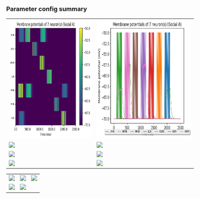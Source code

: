 ### Parameter config summary 
<table>

<tr>
  <td><a href="neurons_A_Social.png"><img alt=" " src="neurons_A_Social.png" height="320"/></a></td>
  <td><a href="traces_neuron_Social_A.png"><img alt=" " src="traces_neuron_Social_A.png" height="320"/></a></td>
</tr>

<tr>
  <td><a href="neuron_activity_A_Social.png"><img alt=" " src="neuron_activity_A_Social.png" height="320"/></a></td>
  <td><a href="traces_neuron_activity_Social_A.png"><img alt=" " src="traces_neuron_activity_Social_A.png" height="320"/></a></td>
</tr>

<tr>
  <td><a href="muscles_A_Social.png"><img alt=" " src="muscles_A_Social.png" height="320"/></a></td>
  <td><a href="traces_muscles_Social_A.png"><img alt=" " src="traces_muscles_Social_A.png" height="320"/></a></td>
</tr>

<tr>
  <td><a href="muscle_activity_A_Social.png"><img alt=" " src="muscle_activity_A_Social.png" height="320"/></a></td>
  <td><a href="traces_muscles_activity_Social_A.png"><img alt=" " src="traces_muscles_activity_Social_A.png" height="320"/></a></td>
</tr>
</table>
<table>

<tr><td><a href="c302_A_Social_exc_to_neurons.png"><img alt=" " src="c302_A_Social_exc_to_neurons.png" height="320"/></a></td>

  <td><a href="c302_A_Social_inh_to_neurons.png"><img alt=" " src="c302_A_Social_inh_to_neurons.png" height="320"/></a></td>

  <td><a href="c302_A_Social_elec_neurons_neurons.png"><img alt=" " src="c302_A_Social_elec_neurons_neurons.png" height="320"/></a></td></tr>

<tr><td><a href="c302_A_Social_exc_to_muscles.png"><img alt=" " src="c302_A_Social_exc_to_muscles.png" height="320"/></a></td>

  <td><a href="c302_A_Social_inh_to_muscles.png"><img alt=" " src="c302_A_Social_inh_to_muscles.png" height="320"/></a></td></tr>
</table>
